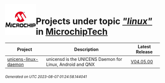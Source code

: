 <img align="left" width="100" height="100" src="logo.jpg">

# Projects under topic [*"linux"*](https://github.com/search?q=org%3AMicrochipTech+topic%3Alinux&type=repository) in [MicrochipTech](https://github.com/MicrochipTech)

|**Project**|**Description**|**Latest Release**|
|---|---|---|
[unicens-linux-daemon](https://github.com/MicrochipTech/unicens-linux-daemon) | unicensd is the UNICENS Daemon for Linux, Android and QNX | [V04.05.00](https://github.com/MicrochipTech/unicens-linux-daemon/releases/tag/V04.05.00)


<sub><i>Generated on UTC 2023-08-07 01:24:58.144041</i></sub>
